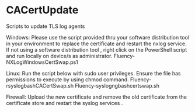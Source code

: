 # CACertUpdate
Scripts to update TLS log agents

Windows:
Please use the script provided thru your software distribution tool in your environment to replace the certificate and restart the nxlog service. If not using a software distribution tool , right click on the PowerShell script and run locally on device/s as administrator.
Fluency-NXLogWindowsCertSwap.ps1


Linux:
Run the script below with sudo user privileges. Ensure the file has permissions to execute by using chmod command.
Fluency-rsyslogbashCACertSwap.sh
Fluency-syslogngbashcertswap.sh

Firewall:
Upload the new certificate and remove the old certificate from the certificate store and restart the syslog services .
